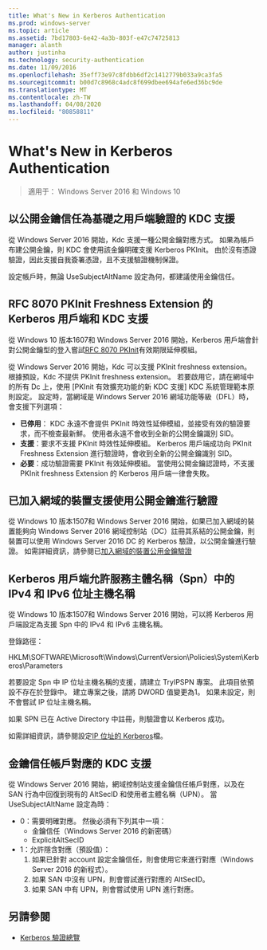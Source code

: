 ```yaml
---
title: What's New in Kerberos Authentication
ms.prod: windows-server
ms.topic: article
ms.assetid: 7bd17803-6e42-4a3b-803f-e47c74725813
manager: alanth
author: justinha
ms.technology: security-authentication
ms.date: 11/09/2016
ms.openlocfilehash: 35eff73e97c8fdbb6df2c1412779b033a9ca3fa5
ms.sourcegitcommit: b00d7c8968c4adc8f699dbee694afe6ed36bc9de
ms.translationtype: MT
ms.contentlocale: zh-TW
ms.lasthandoff: 04/08/2020
ms.locfileid: "80858811"
---
```

# <a name="whats-new-in-kerberos-authentication"></a>What's New in Kerberos Authentication

>適用于： Windows Server 2016 和 Windows 10

## <a name="kdc-support-for-public-key-trust-based-client-authentication"></a>以公開金鑰信任為基礎之用戶端驗證的 KDC 支援

從 Windows Server 2016 開始，Kdc 支援一種公開金鑰對應方式。 如果為帳戶布建公開金鑰，則 KDC 會使用該金鑰明確支援 Kerberos PKInit。 由於沒有憑證驗證，因此支援自我簽署憑證，且不支援驗證機制保證。

設定帳戶時，無論 UseSubjectAltName 設定為何，都建議使用金鑰信任。

## <a name="kerberos-client-and-kdc-support-for-rfc-8070-pkinit-freshness-extension"></a>RFC 8070 PKInit Freshness Extension 的 Kerberos 用戶端和 KDC 支援

從 Windows 10 版本1607和 Windows Server 2016 開始，Kerberos 用戶端會針對公開金鑰型的登入嘗試[RFC 8070 PKInit](https://datatracker.ietf.org/doc/draft-ietf-kitten-pkinit-freshness/)有效期限延伸模組。 

從 Windows Server 2016 開始，Kdc 可以支援 PKInit freshness extension。 根據預設，Kdc 不提供 PKInit freshness extension。 若要啟用它，請在網域中的所有 Dc 上，使用 [PKInit 有效擴充功能的新 KDC 支援] KDC 系統管理範本原則設定。 設定時，當網域是 Windows Server 2016 網域功能等級（DFL）時，會支援下列選項：

- **已停用**： KDC 永遠不會提供 PKInit 時效性延伸模組，並接受有效的驗證要求，而不檢查最新鮮。 使用者永遠不會收到全新的公開金鑰識別 SID。
- **支援**：要求不支援 PKInit 時效性延伸模組。 Kerberos 用戶端成功向 PKInit Freshness Extension 進行驗證時，會收到全新的公開金鑰識別 SID。
- **必要**：成功驗證需要 PKInit 有效延伸模組。 當使用公開金鑰認證時，不支援 PKInit freshness Extension 的 Kerberos 用戶端一律會失敗。

## <a name="domain-joined-device-support-for-authentication-using-public-key"></a>已加入網域的裝置支援使用公開金鑰進行驗證

從 Windows 10 版本1507和 Windows Server 2016 開始，如果已加入網域的裝置能夠向 Windows Server 2016 網域控制站（DC）註冊其系結的公開金鑰，則裝置可以使用 Windows Server 2016 DC 的 Kerberos 驗證，以公開金鑰進行驗證。 如需詳細資訊，請參閱已[加入網域的裝置公用金鑰驗證](Domain-joined-Device-Public-Key-Authentication.md)

## <a name="kerberos-clients-allow-ipv4-and-ipv6-address-hostnames-in-service-principal-names-spns"></a>Kerberos 用戶端允許服務主體名稱（Spn）中的 IPv4 和 IPv6 位址主機名稱

從 Windows 10 版本1507和 Windows Server 2016 開始，可以將 Kerberos 用戶端設定為支援 Spn 中的 IPv4 和 IPv6 主機名稱。 

登錄路徑：

HKLM\SOFTWARE\Microsoft\Windows\CurrentVersion\Policies\System\Kerberos\Parameters

若要設定 Spn 中 IP 位址主機名稱的支援，請建立 TryIPSPN 專案。 此項目依預設不存在於登錄中。 建立專案之後，請將 DWORD 值變更為1。 如果未設定，則不會嘗試 IP 位址主機名稱。

如果 SPN 已在 Active Directory 中註冊，則驗證會以 Kerberos 成功。 

如需詳細資訊，請參閱設定[IP 位址的 Kerberos](configuring-kerberos-over-ip.md)檔。

## <a name="kdc-support-for-key-trust-account-mapping"></a>金鑰信任帳戶對應的 KDC 支援

從 Windows Server 2016 開始，網域控制站支援金鑰信任帳戶對應，以及在 SAN 行為中回復到現有的 AltSecID 和使用者主體名稱（UPN）。 當 UseSubjectAltName 設定為時：

- 0：需要明確對應。 然後必須有下列其中一項：
    - 金鑰信任（Windows Server 2016 的新密碼）
    - ExplicitAltSecID
- 1：允許隱含對應（預設值）：
    1. 如果已針對 account 設定金鑰信任，則會使用它來進行對應（Windows Server 2016 的新程式）。
    2. 如果 SAN 中沒有 UPN，則會嘗試進行對應的 AltSecID。
    3. 如果 SAN 中有 UPN，則會嘗試使用 UPN 進行對應。

## <a name="see-also"></a>另請參閱

- [Kerberos 驗證總覽](kerberos-authentication-overview.md)
